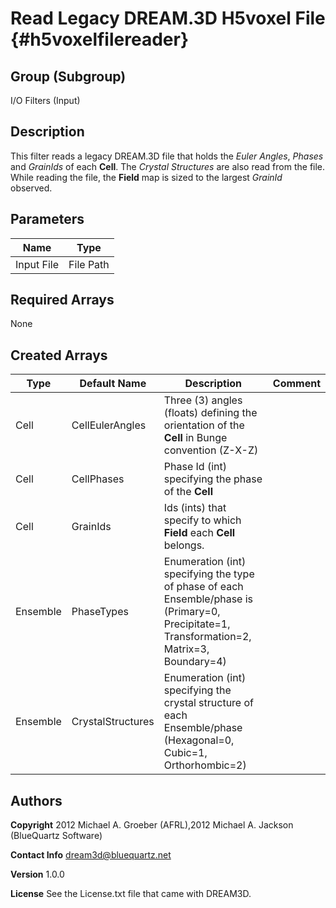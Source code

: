 Read Legacy DREAM.3D H5voxel File {#h5voxelfilereader}
=======

## Group (Subgroup) ##
I/O Filters (Input)


## Description ##
This filter reads a legacy DREAM.3D file that holds the *Euler Angles*, *Phases* and *GrainIds* of each **Cell**.  The *Crystal Structures* are also read from the file.  While reading the file, the **Field** map is sized to the largest *GrainId* observed.

## Parameters ##
| Name | Type |
|------|------|
| Input File | File Path |

## Required Arrays ##
None

## Created Arrays ##

| Type | Default Name | Description | Comment |
|------|--------------|-------------|---------|
| Cell | CellEulerAngles | Three (3) angles (floats) defining the orientation of the **Cell** in Bunge convention (Z-X-Z) |  |
| Cell | CellPhases | Phase Id (int) specifying the phase of the **Cell** |  |
| Cell | GrainIds | Ids (ints) that specify to which **Field** each **Cell** belongs. |  |
| Ensemble | PhaseTypes | Enumeration (int) specifying the type of phase of each Ensemble/phase is (Primary=0, Precipitate=1, Transformation=2, Matrix=3, Boundary=4)
| Ensemble | CrystalStructures | Enumeration (int) specifying the crystal structure of each Ensemble/phase (Hexagonal=0, Cubic=1, Orthorhombic=2) |  |

## Authors ##

**Copyright** 2012 Michael A. Groeber (AFRL),2012 Michael A. Jackson (BlueQuartz Software)

**Contact Info** dream3d@bluequartz.net

**Version** 1.0.0

**License**  See the License.txt file that came with DREAM3D.



